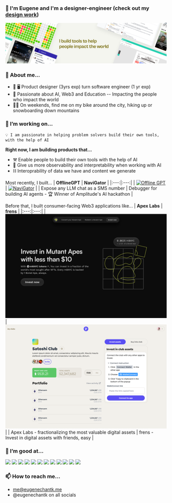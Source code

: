 ### 👋  I'm Eugene and I'm a designer-engineer (check out my [design work](https://www.eugenechantk.me/))
[![Banner](./header.png)](https://www.eugenechantk.me/)

### 🌱 About me...
- 🎨 🖥️  Product designer (3yrs exp) turn software engineer (1 yr exp)
- 🧡  Passionate about AI, Web3 and Education -- Impacting the people who impact the world
- 🚴‍♀️  On weekends, find me on my bike around the city, hiking up or snowboarding down mountains

### 🔭 I’m working on...
```
💡 I am passionate in helping problem solvers build their own tools, with the help of AI 
```

**Right now, I am building products that...**
- ⚒️ Enable people to build their own tools with the help of AI
- 🤝 Give us more observability and interpretability when working with AI
- ⛓️ Interoprability of data we have and content we generate

Most recently, I built...
| **OfflineGPT** | **NaviGator** |
|:---:|:---:|
| [![Offline GPT](./offlinegpt_demo.gif)](https://llm-to-sms.vercel.app/)| [![NaviGator](./navigator_demo.gif)](https://devpost.com/software/glados-60a7s3) |
| Expose any LLM chat as a SMS number | Debugger for building AI agents - 🏆 Winner of Amplitude's AI hackathon |

Before that, I built consumer-facing Web3 applications like...
| **Apex Labs** | **frens** |
|:---:|:---:|
| [![Apex Labs](./apex_labs.png)](https://mnft.vercel.app/)| [![frens](./frens.png)](https://www.joinfrens.xyz/) |
| Apex Labs - fractionalizing the most valuable digital assets | frens - Invest in digital assets with friends, easy |

### 💪 I’m good at...
<p>
  <img src="https://img.shields.io/badge/Python-3776AB?style=for-the-badge&logo=python&logoColor=white" />
  <img src="https://img.shields.io/badge/TensorFlow-FF6F00?style=for-the-badge&logo=tensorflow&logoColor=white" />
  <img src="https://img.shields.io/badge/TypeScript-007ACC?style=for-the-badge&logo=typescript&logoColor=white" />
  <img src="https://img.shields.io/badge/React-20232A?style=for-the-badge&logo=react&logoColor=61DAFB" />
  <img src="https://img.shields.io/badge/Express.js-404D59?style=for-the-badge" />
  <img src="https://img.shields.io/badge/Redux-593D88?style=for-the-badge&logo=redux&logoColor=white" />
  <img src="https://img.shields.io/badge/Node.js-339933?style=for-the-badge&logo=nodedotjs&logoColor=white" />
  <img src="https://img.shields.io/badge/next.js-000000?style=for-the-badge&logo=nextdotjs&logoColor=white" />
  <img src="https://img.shields.io/badge/Vercel-000000?style=for-the-badge&logo=vercel&logoColor=white" />
  <img src="https://img.shields.io/badge/CSS3-1572B6?style=for-the-badge&logo=css3&logoColor=white" />
  <img src="https://img.shields.io/badge/Tailwind_CSS-38B2AC?style=for-the-badge&logo=tailwind-css&logoColor=white" />
  <img src="[https://img.shields.io/badge/Tailwind_CSS-38B2AC?style=for-the-badge&logo=tailwind-css&logoColor=white](https://img.shields.io/badge/Rust-000000?style=for-the-badge&logo=rust&logoColor=white)" />
</p>

### 📫 How to reach me...
- me@eugenechantk.me
- @eugenechantk on all socials
